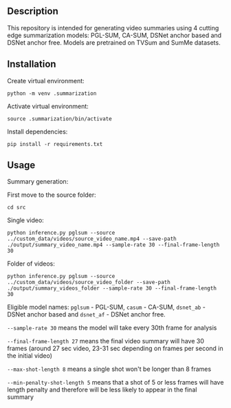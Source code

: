 ## Description

This repository is intended for generating video summaries using 4 cutting edge summarization models: PGL-SUM, CA-SUM, DSNet anchor based and DSNet anchor free. Models are pretrained on TVSum and SumMe datasets.

## Installation
Create virtual environment:

`python -m venv .summarization`

Activate virtual environment:

`source .summarization/bin/activate`

Install dependencies:

`pip install -r requirements.txt`

## Usage

Summary generation:

First move to the source folder:

`cd src`

Single video:

`python inference.py pglsum --source ../custom_data/videos/source_video_name.mp4 --save-path ./output/summary_video_name.mp4 --sample-rate 30 --final-frame-length 30` 

Folder of videos:

`python inference.py pglsum --source ../custom_data/videos/source_video_folder --save-path ./output/summary_videos_folder --sample-rate 30 --final-frame-length 30`

Eligible model names: `pglsum` - PGL-SUM, `casum` - CA-SUM, `dsnet_ab` - DSNet anchor based and `dsnet_af` - DSNet anchor free.

`--sample-rate 30` means the model will take every 30th frame for analysis 

`--final-frame-length 27` means the final video summary will have 30 frames (around 27 sec video, 23-31 sec depending on frames per second in the initial video)

`--max-shot-length 8` means a single shot won't be longer than 8 frames

`--min-penalty-shot-length 5` means that a shot of 5 or less frames will have length penalty and therefore will be less likely to appear in the final summary


